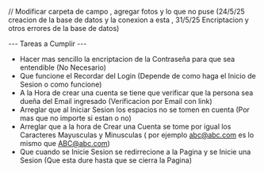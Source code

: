 
// Modificar carpeta de campo , agregar fotos y lo que no puse (24/5/25 creacion de la base de datos y la conexion a esta , 31/5/25 Encriptacion y otros errores de la base de datos)

--- Tareas a Cumplir ---
- Hacer mas sencillo la encriptacion de la Contraseña para que sea entendible (No Necesario)
- Que funcione el Recordar del Login (Depende de como haga el Inicio de Sesion o como funcione)
- A la Hora de crear una cuenta se tiene que verificar que la persona sea dueña del Email ingresado (Verificacion por Email con link)
- Arreglar que al Iniciar Sesion los espacios no se tomen en cuenta (Por mas que no importe si estan o no)
- Arreglar que a la hora de Crear una Cuenta se tome por igual los Caracteres Mayusculas y Minusculas  ( por ejemplo abc@abc.com es lo mismo que ABC@abc.com)
- Que cuando se Inicie Sesion se redirrecione a la Pagina y se Inicie una Sesion (Que esta dure hasta que se cierra la Pagina)
